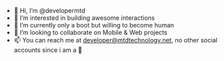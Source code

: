 - 👋 Hi, I’m @developermtd
- 👀 I’m interested in building awesome interactions
- 🌱 I’m currently only a boot but willing to become human
- 💞️ I’m looking to collaborate on Mobile & Web projects 
- 📫 You can reach me at developer@mtdtechnology.net, no other social accounts since i am a 🤖  

<!---
developermtd/developermtd is a ✨ special ✨ repository because its `README.md` (this file) appears on your GitHub profile.
You can click the Preview link to take a look at your changes.
--->
